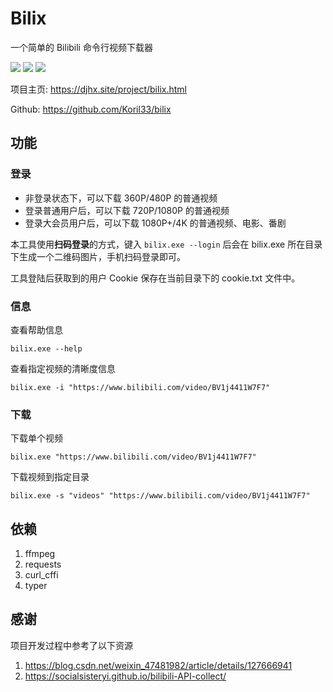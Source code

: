 # Bilix

一个简单的 Bilibili 命令行视频下载器

![](https://img.shields.io/badge/Python-3.11.2-green.svg)
![](https://img.shields.io/badge/license-GPLv3-red.svg)
![](https://img.shields.io/badge/release-v1.0.0-blue.svg)

项目主页: https://djhx.site/project/bilix.html

Github: https://github.com/Koril33/bilix

## 功能

### 登录

* 非登录状态下，可以下载 360P/480P 的普通视频
* 登录普通用户后，可以下载 720P/1080P 的普通视频
* 登录大会员用户后，可以下载 1080P+/4K 的普通视频、电影、番剧

本工具使用**扫码登录**的方式，键入 `bilix.exe --login` 后会在 bilix.exe 所在目录下生成一个二维码图片，手机扫码登录即可。

工具登陆后获取到的用户 Cookie 保存在当前目录下的 cookie.txt 文件中。

### 信息

查看帮助信息
```shell
bilix.exe --help
```

查看指定视频的清晰度信息
```shell
bilix.exe -i "https://www.bilibili.com/video/BV1j4411W7F7"
```

### 下载

下载单个视频
```shell
bilix.exe "https://www.bilibili.com/video/BV1j4411W7F7"
```

下载视频到指定目录
```shell
bilix.exe -s "videos" "https://www.bilibili.com/video/BV1j4411W7F7"
```

## 依赖

1. ffmpeg
2. requests
3. curl_cffi
4. typer

## 感谢

项目开发过程中参考了以下资源

1. https://blog.csdn.net/weixin_47481982/article/details/127666941
2. https://socialsisteryi.github.io/bilibili-API-collect/